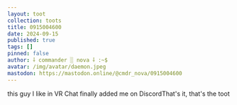 ```yaml
---
layout: toot
collection: toots
title: 0915004600
date: 2024-09-15
published: true
tags: []
pinned: false
author: ⸸ commander ░ nova ⸸ :~$
avatar: /img/avatar/daemon.jpeg
mastodon: https://mastodon.online/@cmdr_nova/0915004600
---
```


this guy I like in VR Chat finally added me on DiscordThat's it, that's the toot
